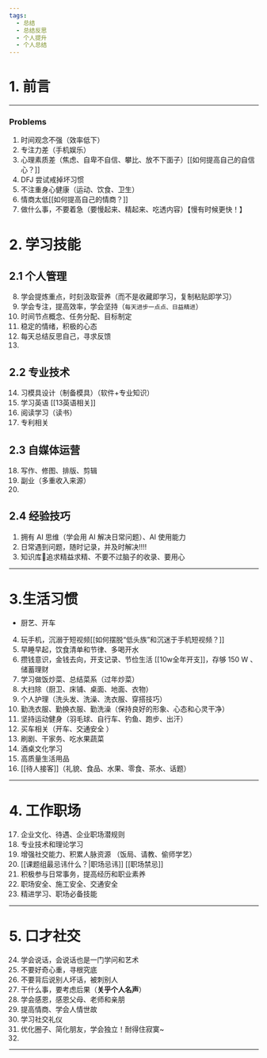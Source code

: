 ```yaml
---
tags:
  - 总结
  - 总结反思
  - 个人提升
  - 个人总结
---
```

# 1. 前言

---
### Problems
1. 时间观念不强（效率低下）
2. 专注力差（手机娱乐）
3. 心理素质差（焦虑、自卑不自信、攀比、放不下面子）[[如何提高自己的自信心？]]
4. DFJ 尝试戒掉坏习惯 
5. 不注重身心健康（运动、饮食、卫生）
6. 情商太低[[如何提高自己的情商？]]
7. 做什么事，不要着急（要慢起来、精起来、吃透内容）【慢有时候更快！】
# 2. 学习技能
## 2.1 个人管理
8. 学会提炼重点，时刻汲取营养（而不是收藏即学习，复制粘贴即学习）
9. 学会专注，提高效率，学会坚持（`每天进步一点点、日益精进`）
10. 时间节点概念、任务分配、目标制定 
11. 稳定的情绪，积极的心态 
12. 每天总结反思自己，寻求反馈
13. 
## 2.2 专业技术
14. 习模具设计（制备模具）（软件+专业知识）
15. 学习英语 [[13英语相关]]
16. 阅读学习（读书）
17. 专利相关

## 2.3 自媒体运营 
18. 写作、修图、排版、剪辑
19. 副业（多重收入来源）
20. 
## 2.4 经验技巧
1. 拥有 AI 思维（学会用 AI 解决日常问题）、AI 使用能力
2. 日常遇到问题，随时记录，并及时解决!!!!
3. 知识库🌟追求精益求精、不要不过脑子的收录、要用心
---
# 3.生活习惯
- 厨艺、开车 
4. 玩手机，沉溺于短视频[[如何摆脱“低头族”和沉迷于手机短视频？]]
5. 早睡早起，饮食清单和节律、多喝开水 
6. 攒钱意识，金钱去向，开支记录、节俭生活 [[10w全年开支]]，存够 150 W 、储蓄理财 
7. 学习做饭炒菜、总结菜系（过年炒菜）
8. 大扫除（厨卫、床铺、桌面、地面、衣物）
9. 个人护理（洗头发、洗澡、洗衣服、穿搭技巧）
10. 勤洗衣服、勤换衣服、勤洗澡（保持良好的形象、心态和心灵干净）
11. 坚持运动健身（羽毛球、自行车、钓鱼、跑步、出汗）
12. 买车相关（开车、交通安全 ）
13. 刷剧、干家务、吃水果蔬菜 
14. 酒桌文化学习 
15. 高质量生活用品 
16. [[待人接客]]（礼貌、食品、水果、零食、茶水、话题）


---
# 4. 工作职场
17. 企业文化、待遇、企业职场潜规则
18. 专业技术和理论学习 
19. 增强社交能力、积累人脉资源 （饭局、请教、偷师学艺）
20. [[课题组最忌讳什么？|职场忌讳]] [[职场禁忌]]
21. 积极参与日常事务，提高经历和职业素养 
22. 职场安全、施工安全、交通安全 
23. 精进学习、职场必备技能 
---
# 5. 口才社交
24. 学会说话，会说话也是一门学问和艺术
25. 不要好奇心重，寻根究底
26. 不要背后说别人坏话，被刺别人
27. 干什么事，要考虑后果（**关乎个人名声**）
28. 学会感恩，感恩父母、老师和亲朋
29. 提高情商、学会人情世故
30. 学习社交礼仪
31. 优化圈子、简化朋友，学会独立！耐得住寂寞~
32. 

---











